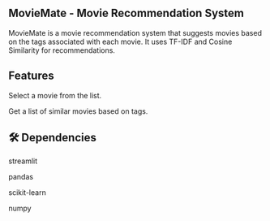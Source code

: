 ## MovieMate - Movie Recommendation System
MovieMate is a movie recommendation system that suggests movies based on the tags associated with each movie. It uses TF-IDF and Cosine Similarity for recommendations.

## Features
Select a movie from the list.

Get a list of similar movies based on tags.



## 🛠️ Dependencies
streamlit

pandas

scikit-learn

numpy
